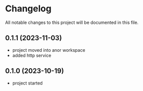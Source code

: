 # Changelog

All notable changes to this project will be documented in this file.

## 0.1.1 (2023-11-03)

* project moved into anor workspace
* added http service

## 0.1.0 (2023-10-19)

* project started
